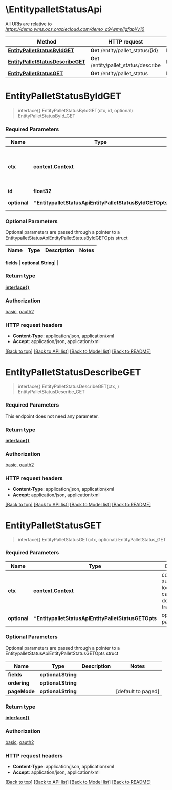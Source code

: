 # \EntitypalletStatusApi

All URIs are relative to *https://demo.wms.ocs.oraclecloud.com/demo_a9/wms/lgfapi/v10*

Method | HTTP request | Description
------------- | ------------- | -------------
[**EntityPalletStatusByIdGET**](EntitypalletStatusApi.md#EntityPalletStatusByIdGET) | **Get** /entity/pallet_status/{id} | EntityPalletStatusById_GET
[**EntityPalletStatusDescribeGET**](EntitypalletStatusApi.md#EntityPalletStatusDescribeGET) | **Get** /entity/pallet_status/describe | EntityPalletStatusDescribe_GET
[**EntityPalletStatusGET**](EntitypalletStatusApi.md#EntityPalletStatusGET) | **Get** /entity/pallet_status | EntityPalletStatus_GET


# **EntityPalletStatusByIdGET**
> interface{} EntityPalletStatusByIdGET(ctx, id, optional)
EntityPalletStatusById_GET



### Required Parameters

Name | Type | Description  | Notes
------------- | ------------- | ------------- | -------------
 **ctx** | **context.Context** | context for authentication, logging, cancellation, deadlines, tracing, etc.
  **id** | **float32**|  | 
 **optional** | ***EntitypalletStatusApiEntityPalletStatusByIdGETOpts** | optional parameters | nil if no parameters

### Optional Parameters
Optional parameters are passed through a pointer to a EntitypalletStatusApiEntityPalletStatusByIdGETOpts struct

Name | Type | Description  | Notes
------------- | ------------- | ------------- | -------------

 **fields** | **optional.String**|  | 

### Return type

[**interface{}**](interface{}.md)

### Authorization

[basic](../README.md#basic), [oauth2](../README.md#oauth2)

### HTTP request headers

 - **Content-Type**: application/json, application/xml
 - **Accept**: application/json, application/xml

[[Back to top]](#) [[Back to API list]](../README.md#documentation-for-api-endpoints) [[Back to Model list]](../README.md#documentation-for-models) [[Back to README]](../README.md)

# **EntityPalletStatusDescribeGET**
> interface{} EntityPalletStatusDescribeGET(ctx, )
EntityPalletStatusDescribe_GET



### Required Parameters
This endpoint does not need any parameter.

### Return type

[**interface{}**](interface{}.md)

### Authorization

[basic](../README.md#basic), [oauth2](../README.md#oauth2)

### HTTP request headers

 - **Content-Type**: application/json, application/xml
 - **Accept**: application/json, application/xml

[[Back to top]](#) [[Back to API list]](../README.md#documentation-for-api-endpoints) [[Back to Model list]](../README.md#documentation-for-models) [[Back to README]](../README.md)

# **EntityPalletStatusGET**
> interface{} EntityPalletStatusGET(ctx, optional)
EntityPalletStatus_GET



### Required Parameters

Name | Type | Description  | Notes
------------- | ------------- | ------------- | -------------
 **ctx** | **context.Context** | context for authentication, logging, cancellation, deadlines, tracing, etc.
 **optional** | ***EntitypalletStatusApiEntityPalletStatusGETOpts** | optional parameters | nil if no parameters

### Optional Parameters
Optional parameters are passed through a pointer to a EntitypalletStatusApiEntityPalletStatusGETOpts struct

Name | Type | Description  | Notes
------------- | ------------- | ------------- | -------------
 **fields** | **optional.String**|  | 
 **ordering** | **optional.String**|  | 
 **pageMode** | **optional.String**|  | [default to paged]

### Return type

[**interface{}**](interface{}.md)

### Authorization

[basic](../README.md#basic), [oauth2](../README.md#oauth2)

### HTTP request headers

 - **Content-Type**: application/json, application/xml
 - **Accept**: application/json, application/xml

[[Back to top]](#) [[Back to API list]](../README.md#documentation-for-api-endpoints) [[Back to Model list]](../README.md#documentation-for-models) [[Back to README]](../README.md)

